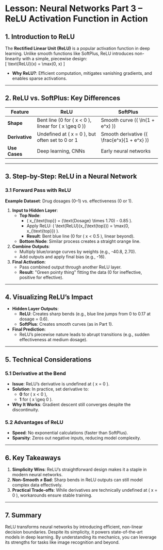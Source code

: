# Lesson: Neural Networks Part 3 – ReLU Activation Function in Action  

## **1. Introduction to ReLU**  
The **Rectified Linear Unit (ReLU)** is a popular activation function in deep learning. Unlike smooth functions like SoftPlus, ReLU introduces non-linearity with a simple, piecewise design:  
\[ \text{ReLU}(x) = \max(0, x) \]  
- **Why ReLU?**: Efficient computation, mitigates vanishing gradients, and enables sparse activations.  

---

## **2. ReLU vs. SoftPlus: Key Differences**  
| **Feature**       | **ReLU**                          | **SoftPlus**                      |  
|--------------------|-----------------------------------|-----------------------------------|  
| **Shape**          | Bent line (0 for \( x < 0 \), linear for \( x \geq 0 \)) | Smooth curve (\( \ln(1 + e^x) \)) |  
| **Derivative**     | Undefined at \( x = 0 \), but often set to 0 or 1 | Smooth derivative (\( \frac{e^x}{1 + e^x} \)) |  
| **Use Cases**      | Deep learning, CNNs               | Early neural networks             |  

---

## **3. Step-by-Step: ReLU in a Neural Network**  

### **3.1 Forward Pass with ReLU**  
**Example Dataset**: Drug dosages (0–1) vs. effectiveness (0 or 1).  
1. **Input to Hidden Layer**:  
   - **Top Node**:  
     - \( x_{\text{top}} = (\text{Dosage} \times 1.70) - 0.85 \).  
     - Apply ReLU: \( \text{ReLU}(x_{\text{top}}) = \max(0, x_{\text{top}}) \).  
     - **Result**: Bent blue line (0 for \( x < 0.5 \), linear beyond).  
   - **Bottom Node**: Similar process creates a straight orange line.  
2. **Combine Outputs**:  
   - Multiply blue/orange curves by weights (e.g., -40.8, 2.70).  
   - Add outputs and apply final bias (e.g., -16).  
3. **Final Activation**:  
   - Pass combined output through another ReLU layer.  
   - **Result**: "Green pointy thing" fitting the data (0 for ineffective, positive for effective).  

---

## **4. Visualizing ReLU’s Impact**  
- **Hidden Layer Outputs**:  
  - **ReLU**: Creates sharp bends (e.g., blue line jumps from 0 to 0.17 at dosage = 0.6).  
  - **SoftPlus**: Creates smooth curves (as in Part 1).  
- **Final Prediction**:  
  - ReLU’s piecewise nature leads to abrupt transitions (e.g., sudden effectiveness at medium dosage).  

---

## **5. Technical Considerations**  

### **5.1 Derivative at the Bend**  
- **Issue**: ReLU’s derivative is undefined at \( x = 0 \).  
- **Solution**: In practice, set derivative to:  
  - **0** for \( x < 0 \),  
  - **1** for \( x \geq 0 \).  
- **Why It Works**: Gradient descent still converges despite the discontinuity.  

### **5.2 Advantages of ReLU**  
- **Speed**: No exponential calculations (faster than SoftPlus).  
- **Sparsity**: Zeros out negative inputs, reducing model complexity.  

---

## **6. Key Takeaways**  
1. **Simplicity Wins**: ReLU’s straightforward design makes it a staple in modern neural networks.  
2. **Non-Smooth ≠ Bad**: Sharp bends in ReLU outputs can still model complex data effectively.  
3. **Practical Trade-offs**: While derivatives are technically undefined at \( x = 0 \), workarounds ensure stable training.  

---

## **7. Summary**  
ReLU transforms neural networks by introducing efficient, non-linear decision boundaries. Despite its simplicity, it powers state-of-the-art models in deep learning. By understanding its mechanics, you can leverage its strengths for tasks like image recognition and beyond.  
